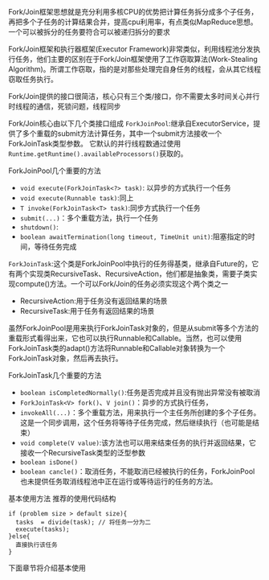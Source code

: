 
Fork/Join框架思想就是充分利用多核CPU的优势把计算任务拆分成多个子任务，再把多个子任务的计算结果合并，提高cpu利用率，有点类似MapReduce思想。一个可以被拆分的任务要符合可以被递归拆分的要求

Fork/Join框架和执行器框架(Executor Framework)非常类似，利用线程池分发执行任务，他们主要的区别在于Fork/Join框架使用了工作窃取算法(Work-Stealing Algorithm)。所谓工作窃取，指的是对那些处理完自身任务的线程，会从其它线程窃取任务执行。

Fork/Join提供的接口很简洁，核心只有三个类/接口，你不需要太多时间关心并行时线程的通信，死锁问题，线程同步

Fork/Join核心由以下几个类接口组成
`ForkJoinPool`:继承自ExecutorService，提供了多个重载的submit方法计算任务，其中一个submit方法接收一个ForkJoinTask类型参数。
它默认的并行线程数通过使用`Runtime.getRuntime().availableProcessors()`获取的。<br />

ForkJoinPool几个重要的方法
* `void execute(ForkJoinTask<?> task)`: 以异步的方式执行一个任务
* `void execute(Runnable task)`:同上
* `T invoke(ForkJoinTask<T> task)`:同步方式执行一个任务
* `submit(...)`：多个重载方法，执行一个任务
* `shutdown()`:
* `boolean awaitTermination(long timeout, TimeUnit unit)`:阻塞指定的时间，等待任务完成

`ForkJoinTask`:这个类是ForkJoinPool中执行的任务得基类，继承自Future的，它有两个实现类RecursiveTask、RecursiveAction，他们都是抽象类，需要子类实现compute()方法。一个可以Fork/Join的任务必须实现这个两个类之一

* RecursiveAction:用于任务没有返回结果的场景
* RecursiveTask:用于任务有返回结果的场景

虽然ForkJoinPool是用来执行ForkJoinTask对象的，但是从submit等多个方法的重载形式看得出来，它也可以执行Runnable和Callable。当然，也可以使用ForkJoinTask类的adapt()方法将Runnable和Callable对象转换为一个ForkJoinTask对象，然后再去执行。

ForkJoinTask几个重要的方法
* `boolean isCompletedNormally()`:任务是否完成并且没有抛出异常没有被取消
* `ForkJoinTask<V> fork()`、`V join()`：异步的方式执行任务，
* `invokeAll(...)`：多个重载方法，用来执行一个主任务所创建的多个子任务。这是一个同步调用，这个任务将等待子任务完成，然后继续执行（也可能是结束）
* `void complete(V value)`:该方法也可以用来结束任务的执行并返回结果，它接收一个RecursiveTask类型的泛型参数
* `boolean isDone()`
* `boolean cancle()`：取消任务，不能取消已经被执行的任务，ForkJoinPool也未提供任务取消线程池中正在运行或等待运行的任务的方法。


基本使用方法
推荐的使用代码结构
```plain
if (problem size > default size){
  tasks  = divide(task); // 将任务一分为二
  execute(tasks);
}else{
  直接执行该任务
}
```

下面章节将介绍基本使用



